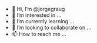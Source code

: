 - 👋 Hi, I’m @jorgegraug
- 👀 I’m interested in ...
- 🌱 I’m currently learning ...
- 💞️ I’m looking to collaborate on ...
- 📫 How to reach me ...

<!---
jorgegraug/jorgegraug is a ✨ special ✨ repository because its `README.md` (this file) appears on your GitHub profile.
You can click the Preview link to take a look at your changes.
--->
